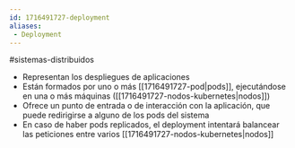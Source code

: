 ```yaml
---
id: 1716491727-deployment
aliases:
 - Deployment
---
```


#sistemas-distribuidos 

- Representan los despliegues de aplicaciones
- Están formados por uno o más [[1716491727-pod|pods]], ejecutándose en una o más máquinas ([[1716491727-nodos-kubernetes|nodos]])
- Ofrece un punto de entrada o de interacción con la aplicación, que puede redirigirse a alguno de los pods del sistema
- En caso de haber pods replicados, el deployment intentará balancear las peticiones entre varios [[1716491727-nodos-kubernetes|nodos]]